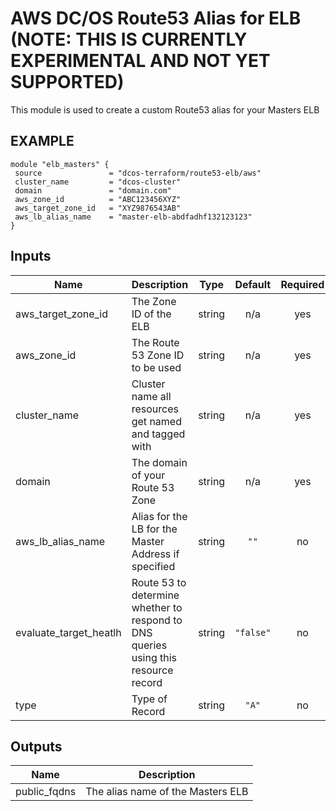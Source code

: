 AWS DC/OS Route53 Alias for ELB (NOTE: THIS IS CURRENTLY EXPERIMENTAL AND NOT YET SUPPORTED)
============
This module is used to create a custom Route53 alias for your Masters ELB

EXAMPLE
-------

```hcl
module "elb_masters" {
 source               = "dcos-terraform/route53-elb/aws"
 cluster_name         = "dcos-cluster"
 domain               = "domain.com"
 aws_zone_id          = "ABC123456XYZ"
 aws_target_zone_id   = "XYZ9876543AB"
 aws_lb_alias_name    = "master-elb-abdfadhf132123123"
}
```

## Inputs

| Name | Description | Type | Default | Required |
|------|-------------|:----:|:-----:|:-----:|
| aws\_target\_zone\_id | The Zone ID of the ELB | string | n/a | yes |
| aws\_zone\_id | The Route 53 Zone ID to be used | string | n/a | yes |
| cluster\_name | Cluster name all resources get named and tagged with | string | n/a | yes |
| domain | The domain of your Route 53 Zone | string | n/a | yes |
| aws\_lb\_alias\_name | Alias for the LB for the Master Address if specified | string | `""` | no |
| evaluate\_target\_heatlh | Route 53 to determine whether to respond to DNS queries using this resource record | string | `"false"` | no |
| type | Type of Record | string | `"A"` | no |

## Outputs

| Name | Description |
|------|-------------|
| public\_fqdns | The alias name of the Masters ELB |

